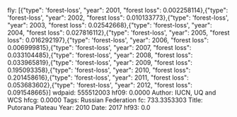 fly: [{"type": 'forest-loss', "year": 2001, "forest loss": 0.002258114},{"type": 'forest-loss', "year": 2002, "forest loss": 0.010133773},{"type": 'forest-loss', "year": 2003, "forest loss": 0.02542668},{"type": 'forest-loss', "year": 2004, "forest loss": 0.027816112},{"type": 'forest-loss', "year": 2005, "forest loss": 0.016292197},{"type": 'forest-loss', "year": 2006, "forest loss": 0.006999815},{"type": 'forest-loss', "year": 2007, "forest loss": 0.033104485},{"type": 'forest-loss', "year": 2008, "forest loss": 0.033965819},{"type": 'forest-loss', "year": 2009, "forest loss": 0.195093358},{"type": 'forest-loss', "year": 2010, "forest loss": 0.201458616},{"type": 'forest-loss', "year": 2011, "forest loss": 0.053683602},{"type": 'forest-loss', "year": 2012, "forest loss": 0.091548665}]
wdpaid: 555512003
hf09: 0.0000
Author: IUCN, UQ and WCS
hfcg: 0.0000
Tags: Russian Federation
fc: 733.3353303
Title: Putorana Plateau
Year: 2010
Date: 2017
hf93: 0.0
